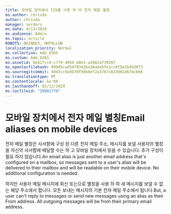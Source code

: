 ```yaml
---
title: 모바일 장치에서 725를 사용 하 여 전자 메일 별칭
ms.author: chrisda
author: chrisda
manager: serdars
ms.date: 4/13/2018
ms.audience: Admin
ms.topic: article
ROBOTS: NOINDEX, NOFOLLOW
localization_priority: Normal
ms.collection: Adm_O365
ms.custom: Adm_O365
ms.assetid: b6417cc9-c779-4856-b0e1-a2882af39397
ms.openlocfilehash: 099d5cad54f8342ba36aee5fe1cc6f5e2b493073
ms.sourcegitcommit: dd43cc0a9470f98b8ef2a3787c823801d674c666
ms.translationtype: MT
ms.contentlocale: ko-KR
ms.lasthandoff: 02/12/2019
ms.locfileid: "29901770"
---
```

# <a name="email-aliases-on-mobile-devices"></a><span data-ttu-id="7054c-102">모바일 장치에서 전자 메일 별칭</span><span class="sxs-lookup"><span data-stu-id="7054c-102">Email aliases on mobile devices</span></span>

<span data-ttu-id="7054c-p101">전자 메일 별칭은 사서함에 구성 된 다른 전자 메일 주소, 메시지를 보낼 사용자의 별칭을 자신의 사서함에 배달할 수는 하 고 모바일 장치에서 읽을 수 있습니다. 추가 구성이 필요 하지 않습니다.</span><span class="sxs-lookup"><span data-stu-id="7054c-p101">An email alias is just another email address that's configured on a mailbox, so messages sent to a user's alias will be delivered to their mailbox and will be readable on their mobile device. No additional configuration is needed.</span></span>
  
<span data-ttu-id="7054c-p102">하지만 사용자 메일 메시지에 회신 또는으로 별칭을 사용 하 여 새 메시지를 보낼 수 없는 해당 주소에서 합니다. 모든 보내는 메시지의 기본 전자 메일 주소에서 됩니다.</span><span class="sxs-lookup"><span data-stu-id="7054c-p102">But, a user can't reply to messages or send new messages using an alias as their From address. All outgoing messages will be from their primary email address.</span></span>
  

